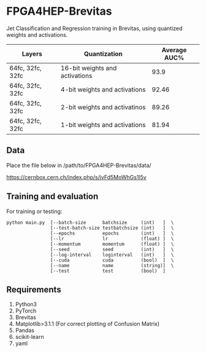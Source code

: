 # FPGA4HEP-Brevitas
Jet Classification and Regression training in Brevitas, using quantized weights and activations.

| Layers           	| Quantization                   	| Average AUC% 	|
|------------------	|--------------------------------	|--------------	|
| 64fc, 32fc, 32fc 	| 16-bit weights and activations 	| 93.9         	|
| 64fc, 32fc, 32fc 	| 4-bit weights and activations  	| 92.46        	|
| 64fc, 32fc, 32fc 	| 2-bit weights and activatinos  	| 89.26        	|
| 64fc, 32fc, 32fc 	| 1-bit weights and activations  	| 81.94        	|


## Data
Place the file below in /path/to/FPGA4HEP-Brevitas/data/

https://cernbox.cern.ch/index.php/s/jvFd5MoWhGs1l5v

## Training and evaluation

For training or testing:
``` 
python main.py  [--batch-size      batchsize     (int)   ]  \
                [--test-batch-size testbatchsize (int)   ]  \
                [--epochs          epochs        (int)   ]  \ 
                [--lr              lr            (float) ]  \
                [--momentum        momentum      (float) ]  \
                [--seed            seed          (int)   ]  \
                [--log-interval    loginterval   (int)   ]  \
                [--cuda            cuda          (bool)  ]  \
                [--name            name          (string)]  \
                [--test            test          (bool)  ]
```

## Requirements
1. Python3
2. PyTorch
3. Brevitas
4. Matplotlib>3.1.1 (For correct plotting of Confusion Matrix)
5. Pandas
6. scikit-learn 
7. yaml
